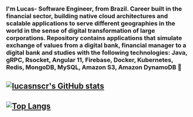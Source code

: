### I'm Lucas- Software Engineer, from Brazil. Career built in the financial sector, building native cloud architectures and scalable applications to serve different geographies in the world in the sense of digital transformation of large corporations. Repository contains applications that simulate exchange of values from a digital bank, financial manager to a digital bank and studies with the following technologies: Java, gRPC, Rsocket, Angular 11, Firebase, Docker, Kubernetes, Redis, MongoDB, MySQL, Amazon S3, Amazon DynamoDB 👋


## [![lucasnscr's GitHub stats](https://github-readme-stats.vercel.app/api?username=lucasnscr)](https://github.com/lucasnscr/github-readme-stats)
## [![Top Langs](https://github-readme-stats.vercel.app/api/top-langs/?username=lucasnscr&layout=compact)](https://github.com/lucasnscr/github-readme-stats)
